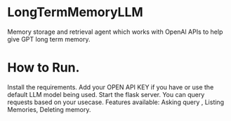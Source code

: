 # LongTermMemoryLLM
Memory storage and retrieval agent which works with OpenAl APIs to help give GPT long term memory. 

# How to Run.

Install the requirements.
Add your OPEN API KEY if you have or use the default LLM model being used.
Start the flask server.
You can query requests based on your usecase.
Features available: Asking query , Listing Memories, Deleting memory.
